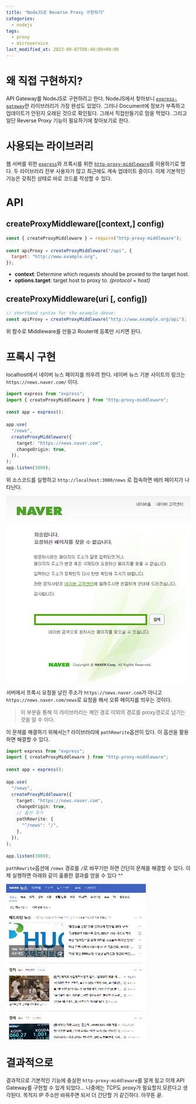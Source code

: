 ```yaml
---
title: "NodeJS로 Reverse Proxy 구현하기"
categories:
  - nodejs
tags:
  - proxy
  - microservice
last_modified_at: 2023-09-07T08:40:00+09:00
---
```


# 왜 직접 구현하지?

API Gateway를 NodeJS로 구현하려고 한다. NodeJS에서 찾아보니 [`express-gateway`](https://github.com/ExpressGateway/express-gateway)란 라이브러리가 가장 완성도 있었다. 그러나 Document에 정보가 부족하고 업데이트가 안된지 오래된 것으로 확인됬다. 그래서 직접만들기로 맘을 먹었다. 그리고 일단 Reverse Proxy 기능이 필요하기에 찾아보기로 한다.

# 사용되는 라이브러리

웹 서버를 위한 [`express`](https://github.com/expressjs/express)와 프록시를 위한 [`http-proxy-middleware`](https://github.com/chimurai/http-proxy-middleware)를 이용하기로 했다. 두 라이브러리 전부 사용자가 많고 최근에도 계속 업데이트 중이다. 이제 기본적인 기능은 갖춰진 상태로 바로 코드를 작성할 수 있다.

# API

## createProxyMiddleware([context,] config)

```javascript
const { createProxyMiddleware } = require("http-proxy-middleware");

const apiProxy = createProxyMiddleware("/api", {
  target: "http://www.example.org",
});
```

- **context**: Determine which requests should be proxied to the target host.
- **options.target**: target host to proxy to. _(protocol + host)_

## createProxyMiddleware(uri [, config])

```javascript
// shorthand syntax for the example above:
const apiProxy = createProxyMiddleware("http://www.example.org/api");
```

위 함수로 Middleware를 만들고 Router에 등록만 시키면 된다.

# 프록시 구현

localhost에서 네이버 뉴스 페이지를 띄우려 한다. 네이버 뉴스 기본 사이트의 링크는 `https://news.naver.com/` 이다.

```typescript
import express from "express";
import { createProxyMiddleware } from "http-proxy-middleware";

const app = express();

app.use(
  "/news",
  createProxyMiddleware({
    target: "https://news.naver.com",
    changeOrigin: true,
  }),
);
app.listen(3000);
```

위 소스코드를 실행하고 `http://localhost:3000/news` 로 접속하면 에러 페이지가 나타난다.

![](/assets/images/posts/2023-09-07-reverse-proxy-with-nodejs-0.png)

서버에서 프록시 요청을 날린 주소가 `https://news.naver.com`가 아니고 `https://news.naver.com/news`로 요청을 해서 오류 페이지를 띄우는 것이다.

> 이 부분을 통해 이 라이브러리는 메인 경로 이외의 경로를 proxy경로로 넘기는 것을 알 수 이다.

이 문제를 해결하기 위해서는? 라이브러리에 `pathRewrite`옵션이 있다. 이 옵션을 활용하면 해결할 수 있다.

```typescript
import express from "express";
import { createProxyMiddleware } from "http-proxy-middleware";

const app = express();

app.use(
  "/news",
  createProxyMiddleware({
    target: "https://news.naver.com",
    changeOrigin: true,
    // 옵션 추가
    pathRewrite: {
      "^/news": "/",
    },
  }),
);

app.listen(3000);
```

`pathRewrite`옵션에 `/news` 경로를 `/`로 바꾸기만 하면 간단히 문제를 해결할 수 있다. 이제 실행하면 아래와 같이 훌륭한 결과를 얻을 수 있다 ^^

![](/assets/images/posts/2023-09-07-reverse-proxy-with-nodejs-1.png)

# 결과적으로

결과적으로 기본적인 기능에 충실한 `http-proxy-middleware`를 알게 됬고 이제 API Gateway를 구현할 수 있게 되었다... 나중에는 TCP도 proxy가 필요할지 모른다고 생각된다. 목적지 IP 주소만 바꿔주면 되서 더 간단할 거 같긴하다. 아무튼 끝.
